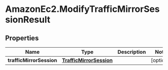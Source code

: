 # AmazonEc2.ModifyTrafficMirrorSessionResult

## Properties

Name | Type | Description | Notes
------------ | ------------- | ------------- | -------------
**trafficMirrorSession** | [**TrafficMirrorSession**](TrafficMirrorSession.md) |  | [optional] 


